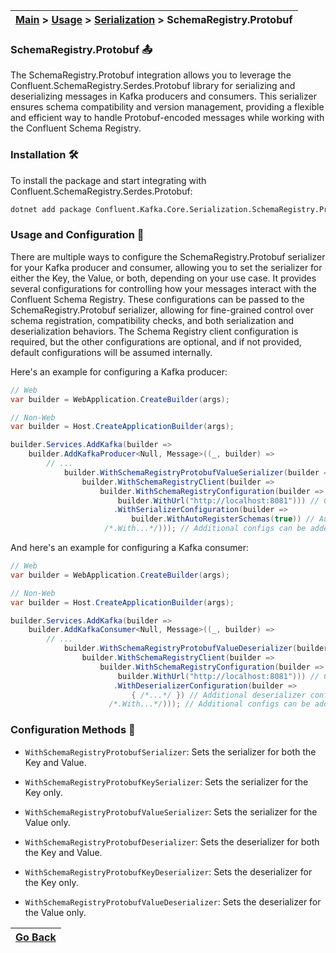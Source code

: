 | [Main](/README.md) > [Usage](/docs/Usage.md) > [Serialization](/docs/Serialization/Serialization.md) > SchemaRegistry.Protobuf |
|--------------------------------------------------------------------------------------------------------------------------------|

### SchemaRegistry.Protobuf :outbox_tray:

The SchemaRegistry.Protobuf integration allows you to leverage the Confluent.SchemaRegistry.Serdes.Protobuf library for serializing and deserializing messages in Kafka producers and consumers. This serializer ensures schema compatibility and version management, providing a flexible and efficient way to handle Protobuf-encoded messages while working with the Confluent Schema Registry.

### Installation :hammer_and_wrench:

To install the package and start integrating with Confluent.SchemaRegistry.Serdes.Protobuf:
```bash
dotnet add package Confluent.Kafka.Core.Serialization.SchemaRegistry.Protobuf
```

### Usage and Configuration :jigsaw:

There are multiple ways to configure the SchemaRegistry.Protobuf serializer for your Kafka producer and consumer, allowing you to set the serializer for either the Key, the Value, or both, depending on your use case. It provides several configurations for controlling how your messages interact with the Confluent Schema Registry. These configurations can be passed to the SchemaRegistry.Protobuf serializer, allowing for fine-grained control over schema registration, compatibility checks, and both serialization and deserialization behaviors. The Schema Registry client configuration is required, but the other configurations are optional, and if not provided, default configurations will be assumed internally.

Here's an example for configuring a Kafka producer:

```C#
// Web
var builder = WebApplication.CreateBuilder(args);

// Non-Web
var builder = Host.CreateApplicationBuilder(args);

builder.Services.AddKafka(builder =>
    builder.AddKafkaProducer<Null, Message>((_, builder) =>
        // ...
            builder.WithSchemaRegistryProtobufValueSerializer(builder =>
                builder.WithSchemaRegistryClient(builder =>
                    builder.WithSchemaRegistryConfiguration(builder =>
                        builder.WithUrl("http://localhost:8081"))) // Configures Schema Registry client
                       .WithSerializerConfiguration(builder =>
                           builder.WithAutoRegisterSchemas(true)) // Automatically registers new schemas
                     /*.With...*/))); // Additional configs can be added here
```

And here's an example for configuring a Kafka consumer:

```C#
// Web
var builder = WebApplication.CreateBuilder(args);

// Non-Web
var builder = Host.CreateApplicationBuilder(args);

builder.Services.AddKafka(builder =>
    builder.AddKafkaConsumer<Null, Message>((_, builder) =>
        // ...
            builder.WithSchemaRegistryProtobufValueDeserializer(builder =>
                builder.WithSchemaRegistryClient(builder =>
                    builder.WithSchemaRegistryConfiguration(builder =>
                        builder.WithUrl("http://localhost:8081"))) // Configures Schema Registry client
                       .WithDeserializerConfiguration(builder =>
                           { /*...*/ }) // Additional deserializer configs can be added here                               
                      /*.With...*/))); // Additional configs can be added here
```

### Configuration Methods :nut_and_bolt:

- `WithSchemaRegistryProtobufSerializer`: Sets the serializer for both the Key and Value.
- `WithSchemaRegistryProtobufKeySerializer`: Sets the serializer for the Key only.
- `WithSchemaRegistryProtobufValueSerializer`: Sets the serializer for the Value only.

- `WithSchemaRegistryProtobufDeserializer`: Sets the deserializer for both the Key and Value.
- `WithSchemaRegistryProtobufKeyDeserializer`: Sets the deserializer for the Key only.
- `WithSchemaRegistryProtobufValueDeserializer`: Sets the deserializer for the Value only.

| [Go Back](/docs/Serialization/Serialization.md) |
|-------------------------------------------------|
